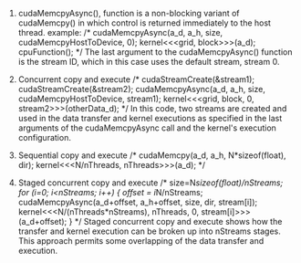 1. cudaMemcpyAsync(), function is a non-blocking variant of cudaMemcpy() in which control is returned immediately to the host thread.
   example:
   /*
    cudaMemcpyAsync(a_d, a_h, size, cudaMemcpyHostToDevice, 0);
    kernel<<<grid, block>>>(a_d);
    cpuFunction();
    */
    The last argument to the cudaMemcpyAsync() function is the stream ID, which in this
    case uses the default stream, stream 0. 
    
2. Concurrent copy and execute
   /* cudaStreamCreate(&stream1);
    cudaStreamCreate(&stream2);
    cudaMemcpyAsync(a_d, a_h, size, cudaMemcpyHostToDevice, stream1);
    kernel<<<grid, block, 0, stream2>>>(otherData_d);
   */
   In this code, two streams are created and used in the data transfer and kernel executions
   as specified in the last arguments of the cudaMemcpyAsync call and the kernel's
   execution configuration.
   
3. Sequential copy and execute
   /* cudaMemcpy(a_d, a_h, N*sizeof(float), dir);
    kernel<<<N/nThreads, nThreads>>>(a_d);
   */
   
4. Staged concurrent copy and execute
   /* size=N*sizeof(float)/nStreams;
    for (i=0; i<nStreams; i++) {
        offset = i*N/nStreams;
        cudaMemcpyAsync(a_d+offset, a_h+offset, size, dir, stream[i]);
        kernel<<<N/(nThreads*nStreams), nThreads, 0,
        stream[i]>>>(a_d+offset);
    }
   */
   Staged concurrent copy and execute shows how the transfer and kernel execution can
   be broken up into nStreams stages. This approach permits some overlapping of the data
   transfer and execution.